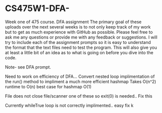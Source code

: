 # CS475W1-DFA-
Week one of 475 course. DFA assignment
The primary goal of these uploads over the next several weeks is to not only keep track of my work
but to get as much experience with GitHub as possible. Please feel free to ask me any questions or 
provide me with any feedback or suggestions. I will try to include each of the assignment prompts 
so it is easy to understand the format that the text files need to test the program. 
This will also give you at least a little bit of an idea as to what is going on before you dive into the code.   

Note- see DFA prompt.

Need to work on efficiency of DFA... Convert nested loop implimentation of the run() method to impliment a much more efficient 
hashmap Takes O(n^2) runtime to O(n) best case for hashmap O(1)

File does not close file/scanner one of these so exit(0) is needed.. Fix this

Currently whileTrue loop is not correctly implimented.. easy fix k
